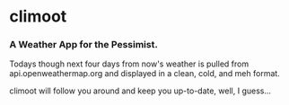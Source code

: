 # climoot
### A Weather App for the Pessimist. 

Todays though next four days from now's weather is pulled from api.openweathermap.org and displayed in a clean, cold, and meh format.

climoot will follow you around and keep you up-to-date, well, I guess...

